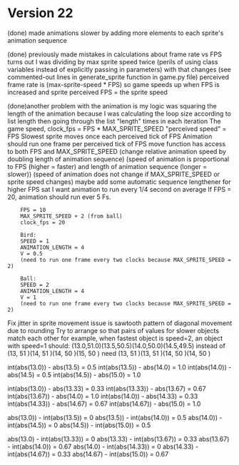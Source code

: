 # Version 22

(done) made animations slower by adding more elements to each sprite's animation sequence

(done) previously made mistakes in calculations about frame rate vs FPS
turns out I was dividing by max sprite speed twice
(perils of using class variables instead of explicitly passing in parameters)
with that changes (see commented-out lines in generate_sprite function in game.py file) perceived frame rate is (max-sprite-speed * FPS)
so game speeds up when FPS is increased 
and sprite perceived FPS = the sprite speed

(done)another problem with the animation is my logic was squaring the length of the animation because I was calculating the loop size according to list length then going through the list "length" times in each iteration
    The game speed, clock_fps = FPS * MAX_SPRITE_SPEED
    "perceived speed" = FPS
    Slowest sprite moves once each perceived tick of FPS
    Animation should run one frame per perceived tick of FPS
    move function has access to both FPS and MAX_SPRITE_SPEED
    (change relative animation speed by doubling length of animation sequence)
    (speed of animation is proportional to FPS (higher = faster) and length of animation sequence (longer = slower))
    (speed of animation does not change if MAX_SPRITE_SPEED or sprite speed changes)
    maybe add some automatic sequence lengthener for higher FPS
    sat I want animation to run every 1/4 second on average
    If FPS = 20, animation should run ever 5 Fs.

        FPS = 10
        MAX_SPRITE_SPEED + 2 (from ball)
        clock_fps = 20

        Bird:
        SPEED = 1
        ANIMATION_LENGTH = 4
        V = 0.5
        (need to run one frame every two clocks because MAX_SPRITE_SPEED = 2)

        Ball:
        SPEED = 2
        ANIMATION_LENGTH = 4
        V = 1
        (need to run one frame every two clocks because MAX_SPRITE_SPEED = 2)


Fix jitter in sprite movement
issue is sawtooth pattern of diagonal movement due to rounding
Try to arrange so that pairs of values for slower objects match each other
for example, when fastest object is speed=2, an object with speed=1 should:
           (13.0,51.0)(13.5,50.5)(14.0,50.0)(14.5,49.5)
instead of (13,  51  )(14,  51  )(14,  50  )(15,  50  )
need       (13,  51  )(13,  51  )(14,  50  )(14,  50  )

int(abs(13.0)) - abs(13.5) = 0.5
int(abs(13.5)) - abs(14.0) = 1.0
int(abs(14.0)) - abs(14.5) = 0.5
int(abs(14.5)) - abs(15.0) = 1.0

int(abs(13.0)) - abs(13.33) = 0.33
int(abs(13.33)) - abs(13.67) = 0.67
int(abs(13.67)) - abs(14.0) = 1.0
int(abs(14.0)) - abs(14.33) = 0.33
int(abs(14.33)) - abs(14.67) = 0.67
int(abs(14.67)) - abs(15.0) = 1.0

abs(13.0)) - int(abs(13.5)) = 0
abs(13.5)) - int(abs(14.0)) = 0.5
abs(14.0)) - int(abs(14.5)) = 0
abs(14.5)) - int(abs(15.0)) = 0.5

abs(13.0) - int(abs(13.33)) = 0
abs(13.33) - int(abs(13.67)) = 0.33
abs(13.67) - int(abs(14.0)) = 0.67
abs(14.0) - int(abs(14.33)) = 0
abs(14.33) - int(abs(14.67)) = 0.33
abs(14.67) - int(abs(15.0)) = 0.67
